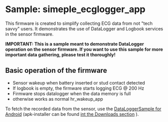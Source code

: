 # Sample: simeple_ecglogger_app #

This firmware is created to simplify collecting ECG data from not "tech savvy" users. It demonstrates the use of DataLogger and Logbook services in the sensor firmware.

**IMPORTANT: This is a sample meant to demonstrate DataLogger operation on the sensor firmware. If you want to use this sample for more important data gathering, please test it thoroughly!**

## Basic operation of the firmware ##

* Sensor wakeup when battery inserted or stud contact detected
* If logbook is empty, the firmware starts logging ECG @ 200 Hz
* Firmware stops datalogger when the data memory is full
* otherwise works as normal hr_wakeup_app

To fetch the recorded data from the sensor, use the [DataLoggerSample for Android](https://bitbucket.org/movesense/movesense-mobile-lib/src/master/android/samples/DataLoggerSample/) (apk-installer can be found [int the Downloads section](https://bitbucket.org/movesense/movesense-mobile-lib/downloads/) ).